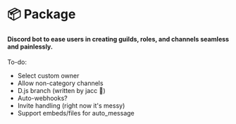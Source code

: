 # 📦 Package
#### Discord bot to ease users in creating guilds, roles, and channels seamless and painlessly.

To-do:
- Select custom owner
- Allow non-category channels
- D.js branch (written by jacc 🙂)
- Auto-webhooks?
- Invite handling (right now it's messy)
- Support embeds/files for auto_message
